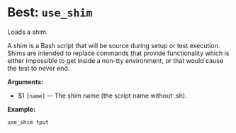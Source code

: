 # Best: `use_shim`

Loads a shim.

A shim is a Bash script that will be source during setup or test execution.
Shims are intended to replace commands that provide functionality which is either impossible to get inside a non-tty environment, or that would cause the test to never end.



**Arguments:**

 - $1  `[name]`    -- The shim name (the script name without .sh).



**Example:**

```bash
use_shim tput
```
